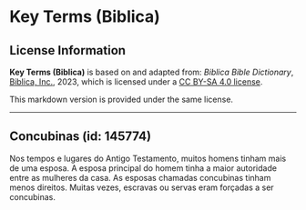 # Key Terms (Biblica)

## License Information

**Key Terms (Biblica)** is based on and adapted from: _Biblica Bible Dictionary_, [Biblica, Inc.](https://www.biblica.com/), 2023, which is licensed under a [CC BY-SA 4.0 license](https://creativecommons.org/licenses/by-sa/4.0/legalcode.en).

This markdown version is provided under the same license.



--------------------------------

## Concubinas (id: 145774)

Nos tempos e lugares do Antigo Testamento, muitos homens tinham mais de uma esposa. A esposa principal do homem tinha a maior autoridade entre as mulheres da casa. As esposas chamadas concubinas tinham menos direitos. Muitas vezes, escravas ou servas eram forçadas a ser concubinas.


